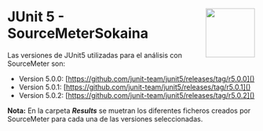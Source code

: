 # <img src="https://junit.org/junit5/assets/img/junit5-logo.png" align="right" width="100">JUnit 5 - SourceMeterSokaina

Las versiones de JUnit5 utilizadas para el análisis con SourceMeter son:

- Version 5.0.0: [https://github.com/junit-team/junit5/releases/tag/r5.0.0]()
- Version 5.0.1: [https://github.com/junit-team/junit5/releases/tag/r5.0.1]()
- Version 5.0.2: [https://github.com/junit-team/junit5/releases/tag/r5.0.2]()

**Nota:** En la carpeta ***Results*** se muetran los diferentes ficheros creados por SourceMeter para cada una de las versiones seleccionadas.
